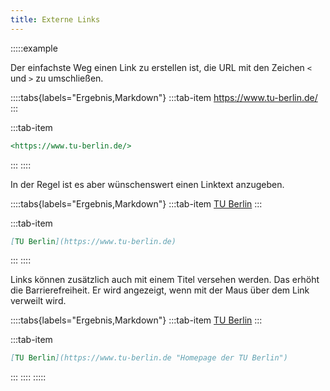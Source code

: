 ```yaml
---
title: Externe Links
---
```


:::::example

Der einfachste Weg einen Link zu erstellen ist, die URL mit den Zeichen `<` und
`>` zu umschließen.

::::tabs{labels="Ergebnis,Markdown"}
:::tab-item
<https://www.tu-berlin.de/>
:::

:::tab-item
```markdown
<https://www.tu-berlin.de/>
```
:::
::::

In der Regel ist es aber wünschenswert einen Linktext anzugeben.

::::tabs{labels="Ergebnis,Markdown"}
:::tab-item
[TU Berlin](https://www.tu-berlin.de)
:::

:::tab-item
```markdown
[TU Berlin](https://www.tu-berlin.de)
```
:::
::::

Links können zusätzlich auch mit einem Titel versehen werden. Das erhöht die
Barrierefreiheit. Er wird angezeigt, wenn mit der Maus über dem Link verweilt
wird.

::::tabs{labels="Ergebnis,Markdown"}
:::tab-item
[TU Berlin](https://www.tu-berlin.de "Homepage der TU Berlin")
:::

:::tab-item
```markdown
[TU Berlin](https://www.tu-berlin.de "Homepage der TU Berlin")
```
:::
::::
:::::

